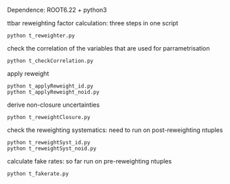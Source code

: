 Dependence: ROOT6.22 + python3

ttbar reweighting factor calculation: three steps in one script
```
python t_reweighter.py
```

check the correlation of the variables that are used for parrametrisation
```
python t_checkCorrelation.py
```

apply reweight
```
python t_applyReweight_id.py
python t_applyReweight_noid.py
```

derive non-closure uncertainties
```
python t_reweightClosure.py
```

check the reweighting systematics: need to run on post-reweighting ntuples
```
python t_reweightSyst_id.py
python t_reweightSyst_noid.py
```

calculate fake rates: so far run on pre-reweighting ntuples
```
python t_fakerate.py
```
